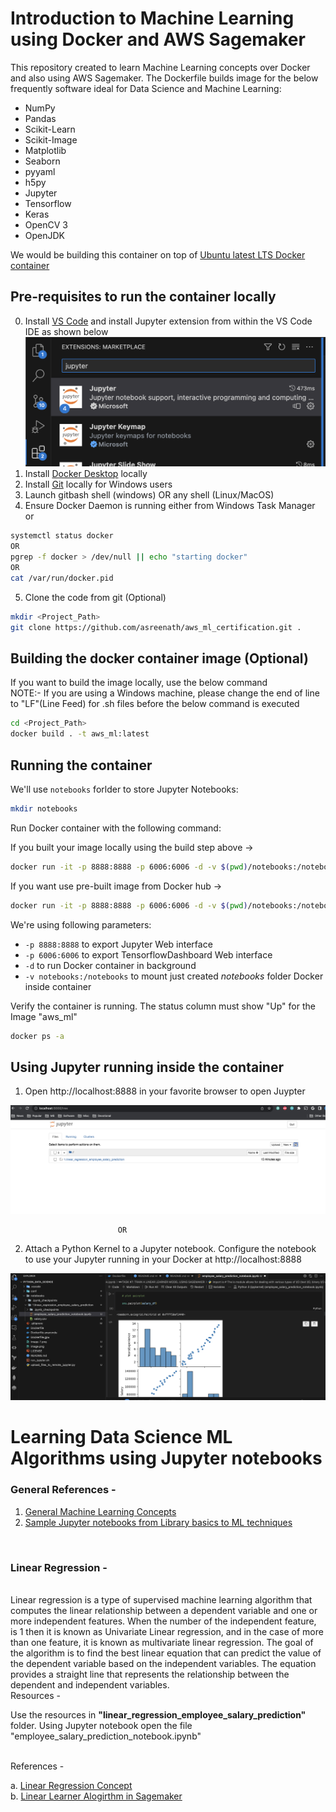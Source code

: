 # Introduction to Machine Learning using Docker and AWS Sagemaker

This repository created to learn Machine Learning concepts over Docker and also using AWS Sagemaker. The Dockerfile builds image for the below frequently software ideal for Data Science and Machine Learning:
 - NumPy
 - Pandas
 - Scikit-Learn
 - Scikit-Image
 - Matplotlib
 - Seaborn
 - pyyaml
 - h5py
 - Jupyter
 - Tensorflow
 - Keras
 - OpenCV 3
 - OpenJDK

We would be building this container on top of [Ubuntu latest LTS Docker container](https://hub.docker.com/_/ubuntu/) 

## Pre-requisites to run the container locally
0. Install [VS Code](https://code.visualstudio.com/download) and install Jupyter extension from within the VS Code IDE as shown below
![Jupyter extension search in VS Code](image-1.png)
1. Install [Docker Desktop](https://www.docker.com/products/docker-desktop/) locally
2. Install [Git](https://git-scm.com/downloads) locally for Windows users
3. Launch gitbash shell (windows) OR any shell (Linux/MacOS) 
4. Ensure Docker Daemon is running either from Windows Task Manager or
```sh
systemctl status docker
OR
pgrep -f docker > /dev/null || echo "starting docker"
OR
cat /var/run/docker.pid 
```
5. Clone the code from git (Optional)
```sh
mkdir <Project_Path>
git clone https://github.com/asreenath/aws_ml_certification.git .
```

## Building the docker container image (Optional)

If you want to build the image locally, use the below command
<br/>
NOTE:- If you are using a Windows machine, please change the end of line to "LF"(Line Feed) for .sh files before the below command is executed

```sh
cd <Project_Path>
docker build . -t aws_ml:latest
```

## Running the container

We'll use ```notebooks``` forlder to store Jupyter Notebooks:
```sh
mkdir notebooks
```

Run Docker container with the following command:

If you built your image locally using the build step above ->
```sh
docker run -it -p 8888:8888 -p 6006:6006 -d -v $(pwd)/notebooks:/notebooks aws_ml
```

If you want use pre-built image from Docker hub ->
```sh
docker run -it -p 8888:8888 -p 6006:6006 -d -v $(pwd)/notebooks:/notebooks asreenath/aws_ml
```


We're using following parameters:
- ```-p 8888:8888``` to export Jupyter Web interface
- ```-p 6006:6006``` to export TensorflowDashboard Web interface
- ```-d``` to run Docker container in background
- ```-v notebooks:/notebooks``` to mount just created *notebooks* folder Docker inside container

Verify the container is running. The status column must show "Up" for the Image "aws_ml"
```sh
docker ps -a
```

## Using Jupyter running inside the container

1. Open http://localhost:8888 in your favorite browser to open Juypter

![Jupyter in Browser](image.png)
        
                            OR

2. Attach a Python Kernel to a Jupyter notebook. Configure the notebook to use your Jupyter running in your Docker at http://localhost:8888

![Jupyter in VS Code](image-2.png)

# Learning Data Science ML Algorithms using Jupyter notebooks

### General References -

1. [General Machine Learning Concepts](https://www.geeksforgeeks.org/100-days-of-machine-learning/)
2. [Sample Jupyter notebooks from Library basics to ML techniques](https://machine-learning-with-python.readthedocs.io/)
<br/>

### Linear Regression -
<br/>
Linear regression is a type of supervised machine learning algorithm that computes the linear relationship between a dependent variable and one or more independent features. When the number of the independent feature, is 1 then it is known as Univariate Linear regression, and in the case of more than one feature, it is known as multivariate linear regression. The goal of the algorithm is to find the best linear equation that can predict the value of the dependent variable based on the independent variables. The equation provides a straight line that represents the relationship between the dependent and independent variables. 

<br/>
Resources - 

Use the resources in <b>"linear_regression_employee_salary_prediction"</b> folder. Using Jupyter notebook open the file "employee_salary_prediction_notebook.ipynb" 

<br/>
References - 

a. [Linear Regression Concept](https://www.geeksforgeeks.org/ml-linear-regression/)\
b. [Linear Learner Alogirthm in Sagemaker](https://docs.aws.amazon.com/sagemaker/latest/dg/linear-learner.html) 

